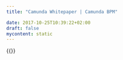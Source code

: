 ```yaml
---
title: "Camunda Whitepaper | Camunda BPM"

date: 2017-10-25T10:39:22+02:00
draft: false
mycontent: static
---
```

{{<whitepapers-single
title=""
teaser=""
mcautomationid=""
mcemailid=""
hsformid="a25aa2af-054a-41e7-b5ee-2e524161700c"
pdf=""
thumbnail="">}}